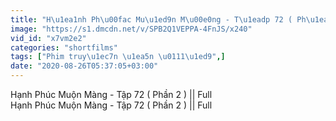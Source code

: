 ```yaml
---
title: "H\u1ea1nh Ph\u00fac Mu\u1ed9n M\u00e0ng - T\u1eadp 72 ( Ph\u1ea7n 2 ) Full"
image: "https://s1.dmcdn.net/v/SPB2Q1VEPPA-4FnJS/x240"
vid_id: "x7vm2e2"
categories: "shortfilms"
tags: ["Phim truy\u1ec7n \u1ea5n \u0111\u1ed9",]
date: "2020-08-26T05:37:05+03:00"
---
```

Hạnh Phúc Muộn Màng - Tập 72 ( Phần 2 ) || Full  <br>Hạnh Phúc Muộn Màng - Tập 72 ( Phần 2 ) || Full
